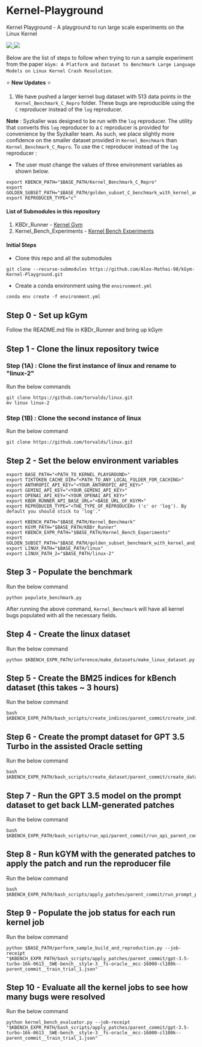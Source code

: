 # Kernel-Playground
Kernel Playground - A playground to run large scale experiments on the Linux Kernel
<p align="left">
    <a href="https://arxiv.org/abs/2407.02680"><img src="https://img.shields.io/badge/arXiv-2407.02680-b31b1b.svg?style=for-the-badge"> </a>
    <a href="https://opensource.org/license/mit/"><img src="https://img.shields.io/badge/License-MIT-blue.svg?style=for-the-badge"> </a>
</p>

Below are the list of steps to follow when trying to run a sample experiment from the paper ```kGym: A Platform and Dataset to Benchmark Large Language Models on Linux Kernel Crash Resolution```.

:star: **New Updates** :star:

1. We have pushed a larger kernel bug dataset with $513$ data points in the ```Kernel_Benchmark_C_Repro``` folder. These bugs are reproducible using the ```C``` reproducer instead of the ```log``` reproducer.

**Note** : Syzkaller was designed to be run with the ```log``` reproducer. The utility that converts this ```log``` reproducer to a ```C``` reproducer is provided for convenience by the Syzkaller team. As such, we place slightly more confidence on the smaller dataset provided in  ```Kernel_Benchmark``` than ```Kernel_Benchmark_C_Repro```. To use the ```C``` reproducer instead of the ```log``` reproducer :

* The user must change the values of three environment variables as shown below.
```
export KBENCH_PATH="$BASE_PATH/Kernel_Benchmark_C_Repro"
export GOLDEN_SUBSET_PATH="$BASE_PATH/golden_subset_C_benchmark_with_kernel_and_image_names.json"
export REPRODUCER_TYPE="c"
```

#### List of Submodules in this repository
1. KBDr_Runner - [Kernel Gym](https://github.com/Alex-Mathai-98/kGym-Kernel-Gym)
2. Kernel_Bench_Experiments - [Kernel Bench Experiments](https://github.com/Alex-Mathai-98/kGym-Kernel-Bench-Experiments)

#### Initial Steps

* Clone this repo and all the submodules
```
git clone --recurse-submodules https://github.com/Alex-Mathai-98/kGym-Kernel-Playground.git
```

* Create a conda environment using the `environment.yml`
```
conda env create -f environment.yml
```

## Step 0 - Set up kGym
Follow the README.md file in KBDr_Runner and bring up kGym

## Step 1 - Clone the linux repository twice
### Step (1A) : Clone the first instance of linux and rename to "linux-2"
Run the below commands
```
git clone https://github.com/torvalds/linux.git
mv linux linux-2
```

### Step (1B) : Clone the second instance of linux
Run the below command
```
git clone https://github.com/torvalds/linux.git
```

## Step 2 - Set the below environment variables
```
export BASE_PATH="<PATH_TO_KERNEL_PLAYGROUND>"
export TIKTOKEN_CACHE_DIR="<PATH_TO_ANY_LOCAL_FOLDER_FOR_CACHING>"
export ANTHROPIC_API_KEY="<YOUR_ANTHROPIC_API_KEY>"
export GEMINI_API_KEY="<YOUR_GEMINI_API_KEY>"
export OPENAI_API_KEY="<YOUR_OPENAI_API_KEY>"
export KBDR_RUNNER_API_BASE_URL="<BASE_URL_OF_KGYM>"
export REPRODUCER_TYPE="<THE_TYPE_OF_REPRODUCER> ('c' or 'log'). By default you should stick to 'log'."

export KBENCH_PATH="$BASE_PATH/Kernel_Benchmark"
export KGYM_PATH="$BASE_PATH/KBDr_Runner"
export KBENCH_EXPR_PATH="$BASE_PATH/Kernel_Bench_Experiments"
export GOLDEN_SUBSET_PATH="$BASE_PATH/golden_subset_benchmark_with_kernel_and_image_try_3.json"
export LINUX_PATH="$BASE_PATH/linux"
export LINUX_PATH_2="$BASE_PATH/linux-2"
```

## Step 3 - Populate the benchmark
Run the below command
```
python populate_benchmark.py
```

After running the above command, ```Kernel_Benchmark``` will have all kernel bugs populated with all the necessary fields.


## Step 4 - Create the linux dataset
Run the below command
```
python $KBENCH_EXPR_PATH/inference/make_datasets/make_linux_dataset.py
```

## Step 5 - Create the BM25 indices for kBench dataset (this takes ~ 3 hours)
Run the below command
```
bash $KBENCH_EXPR_PATH/bash_scripts/create_indices/parent_commit/create_indices_parent_commit.sh
```

## Step 6 - Create the prompt dataset for GPT 3.5 Turbo in the assisted Oracle setting
Run the below command
```
bash $KBENCH_EXPR_PATH/bash_scripts/create_dataset/parent_commit/create_dataset_parent_commit_oracle_gpt_3.5_turbo.sh
```

## Step 7 - Run the GPT 3.5 model on the prompt dataset to get back LLM-generated patches
Run the below command
```
bash $KBENCH_EXPR_PATH/bash_scripts/run_api/parent_commit/run_api_parent_commit_oracle_prompting_for_gpt_3.5.sh
```

## Step 8 - Run kGYM with the generated patches to apply the patch and run the reproducer file
Run the below command
```
bash $KBENCH_EXPR_PATH/bash_scripts/apply_patches/parent_commit/run_prompt_predictions_parent_commit_oracle_gpt_3.5.sh
```

## Step 9 - Populate the job status for each run kernel job
Run the below command
```
python $BASE_PATH/perform_sample_build_and_reproduction.py --job-receipt "$KBENCH_EXPR_PATH/bash_scripts/apply_patches/parent_commit/gpt-3.5-turbo-16k-0613__SWE-bench__style-3__fs-oracle__mcc-16000-cl100k--parent_commit__train_trial_1.json"
```

## Step 10 - Evaluate all the kernel jobs to see how many bugs were resolved
Run the below command
```
python kernel_bench_evaluator.py --job-receipt "$KBENCH_EXPR_PATH/bash_scripts/apply_patches/parent_commit/gpt-3.5-turbo-16k-0613__SWE-bench__style-3__fs-oracle__mcc-16000-cl100k--parent_commit__train_trial_1.json"
```


